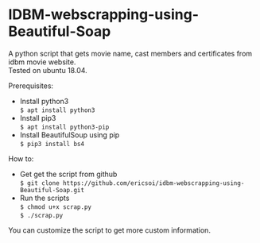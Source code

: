 # IDBM-webscrapping-using-Beautiful-Soap
A python script that gets movie name, cast members and certificates from idbm movie website.<br />
Tested on ubuntu 18.04.

Prerequisites:
- Install python3
<br />`$ apt install python3`
- Install pip3
<br />`$ apt install python3-pip`
- Install BeautifulSoup using pip
<br />`$ pip3 install bs4`

How to:
- Get get the script from github
<br />`$ git clone https://github.com/ericsoi/idbm-webscrapping-using-Beautiful-Soap.git`
- Run the scripts
<br />`$ chmod u+x scrap.py`
<br />`$ ./scrap.py`

You can customize the script to get more custom information. 

